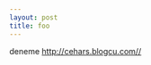 ```yaml
---
layout: post
title: foo
---
```

deneme
<a href="http://cehars.blogcu.com//">http://cehars.blogcu.com//</a>
